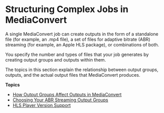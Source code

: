 # Structuring Complex Jobs in MediaConvert<a name="structuring-complex-jobs"></a>

A single MediaConvert job can create outputs in the form of a standalone file \(for example, an \.mp4 file\), a set of files for adaptive bitrate \(ABR\) streaming \(for example, an Apple HLS package\), or combinations of both\. 

You specify the number and types of files that your job generates by creating output groups and outputs within them\. 

The topics in this section explain the relationship between output groups, outputs, and the actual output files that MediaConvert produces\. 

**Topics**
+ [How Output Groups Affect Outputs in MediaConvert](outputs-file-ABR.md)
+ [Choosing Your ABR Streaming Output Groups](choosing-your-streaming-output-groups.md)
+ [HLS Player Version Support](hls-player-version-support.md)